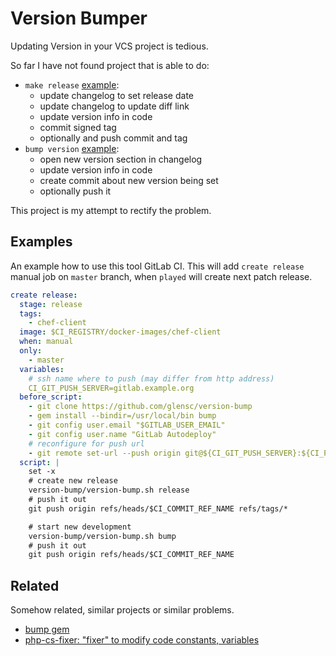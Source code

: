 # Version Bumper

Updating Version in your VCS project is tedious.

So far I have not found project that is able to do:
- `make release` [example](https://github.com/eventum/eventum/commit/ad54ed1):
  - update changelog to set release date
  - update changelog to update diff link
  - update version info in code
  - commit signed tag
  - optionally and push commit and tag
- `bump version` [example](https://github.com/eventum/eventum/commit/76e3032):
  - open new version section in changelog
  - update version info in code
  - create commit about new version being set
  - optionally push it

This project is my attempt to rectify the problem.

## Examples

An example how to use this tool GitLab CI.
This will add `create release` manual job on `master` branch, when `played` will create next patch release.

```yml
create release:
  stage: release
  tags:
    - chef-client
  image: $CI_REGISTRY/docker-images/chef-client
  when: manual
  only:
    - master
  variables:
    # ssh name where to push (may differ from http address)
    CI_GIT_PUSH_SERVER=gitlab.example.org
  before_script:
    - git clone https://github.com/glensc/version-bump
    - gem install --bindir=/usr/local/bin bump
    - git config user.email "$GITLAB_USER_EMAIL"
    - git config user.name "GitLab Autodeploy"
    # reconfigure for push url
    - git remote set-url --push origin git@${CI_GIT_PUSH_SERVER}:${CI_PROJECT_PATH}.git
  script: |
    set -x
    # create new release
    version-bump/version-bump.sh release
    # push it out
    git push origin refs/heads/$CI_COMMIT_REF_NAME refs/tags/*

    # start new development
    version-bump/version-bump.sh bump
    # push it out
    git push origin refs/heads/$CI_COMMIT_REF_NAME
```


## Related

Somehow related, similar projects or similar problems.

- [bump gem](https://github.com/gregorym/bump)
- [php-cs-fixer: "fixer" to modify code constants, variables](https://github.com/FriendsOfPHP/PHP-CS-Fixer/issues/2389)
